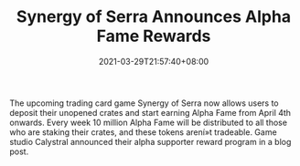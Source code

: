 ﻿---
title: "Synergy of Serra Announces Alpha Fame Rewards"
date: 2021-03-29T21:57:40+08:00
lastmod: 2021-03-29T16:45:40+08:00
draft: false
authors: ["Lionel"]
description: "The upcoming trading card game Synergy of Serra now allows users to deposit their unopened crates and start earning Alpha Fame from April 4th onwards. Every week 10 million Alpha Fame will be distributed to all those who are staking their crates, and these tokens arení»t tradeable. Game studio Calystral announced their alpha supporter reward program in a blog post."
featuredImage: "synergy-of-serra-announces-alpha-fame-rewards.png"
tags: ["Virtual World","Play to Earn"]
categories: ["news"]
news: ["Virtual World"]
weight: 
lightgallery: true
pinned: false
recommend: false
recommend1: false
---

The upcoming trading card game Synergy of Serra now allows users to deposit their unopened crates and start earning Alpha Fame from April 4th onwards. Every week 10 million Alpha Fame will be distributed to all those who are staking their crates, and these tokens arení»t tradeable. Game studio Calystral announced their alpha supporter reward program in a blog post.

<!--more-->

